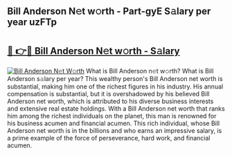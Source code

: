 ## Bill Anderson N𝚎t w𝚘rth - Part-gyE S𝚊lary per year uzFTp

# <h2><a href="http://gc2ucv9.nevu.top/?p=Bill+Anderson">🔗 👉🔴 Bill Anderson N𝚎t w𝚘rth - S𝚊lary</a></h2>

[![Bill Anderson N𝚎t W𝚘rth](https://i.imgur.com/Oavwk0R.jpeg)](http://gc2ucv9.nevu.top/?p=Bill+Anderson)
What is Bill Anderson n𝚎t w𝚘rth? What is Bill Anderson s𝚊lary per year?
This wealthy person's Bill Anderson net worth is substantial, making him one of the richest figures in his industry. His annual compensation is substantial, but it is overshadowed by his believed Bill Anderson net worth, which is attributed to his diverse business interests and extensive real estate holdings. With a Bill Anderson net worth that ranks him among the richest individuals on the planet, this man is renowned for his business acumen and financial acumen. This rich individual, whose Bill Anderson net worth is in the billions and who earns an impressive salary, is a prime example of the force of perseverance, hard work, and financial acumen.
